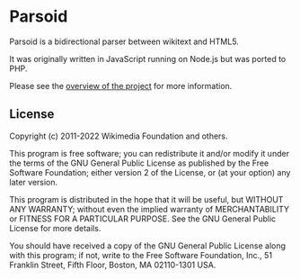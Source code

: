 Parsoid
=======

Parsoid is a bidirectional parser between wikitext and HTML5.

It was originally written in JavaScript running on Node.js but was
ported to PHP.

Please see the [overview of the project](https://www.mediawiki.org/wiki/Parsoid)
for more information.

License
-------

Copyright (c) 2011-2022 Wikimedia Foundation and others.

This program is free software; you can redistribute it and/or modify
it under the terms of the GNU General Public License as published by
the Free Software Foundation; either version 2 of the License, or
(at your option) any later version.

This program is distributed in the hope that it will be useful,
but WITHOUT ANY WARRANTY; without even the implied warranty of
MERCHANTABILITY or FITNESS FOR A PARTICULAR PURPOSE.  See the
GNU General Public License for more details.

You should have received a copy of the GNU General Public License along
with this program; if not, write to the Free Software Foundation, Inc.,
51 Franklin Street, Fifth Floor, Boston, MA 02110-1301 USA.
